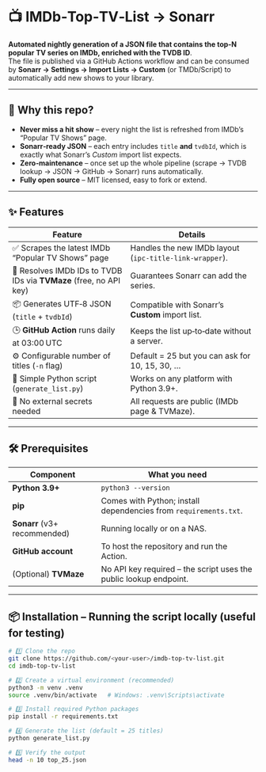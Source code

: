 # 📺 IMDb‑Top‑TV‑List → Sonarr

**Automated nightly generation of a JSON file that contains the top‑N popular TV series on IMDb, enriched with the TVDB ID**.  
The file is published via a GitHub Actions workflow and can be consumed by **Sonarr → Settings → Import Lists → Custom** (or TMDb/Script) to automatically add new shows to your library.

---

## 🎯 Why this repo?

- **Never miss a hit show** – every night the list is refreshed from IMDb’s “Popular TV Shows” page.  
- **Sonarr‑ready JSON** – each entry includes `title` **and** `tvdbId`, which is exactly what Sonarr’s *Custom* import list expects.  
- **Zero‑maintenance** – once set up the whole pipeline (scrape → TVDB lookup → JSON → GitHub → Sonarr) runs automatically.  
- **Fully open source** – MIT licensed, easy to fork or extend.

---

## ✨ Features

| Feature | Details |
|--------|----------|
| ✅ Scrapes the latest IMDb “Popular TV Shows” page | Handles the new IMDb layout (`ipc‑title‑link‑wrapper`). |
| 🔎 Resolves IMDb IDs to TVDB IDs via **TVMaze** (free, no API key) | Guarantees Sonarr can add the series. |
| 📦 Generates UTF‑8 JSON (`title` + `tvdbId`) | Compatible with Sonarr’s **Custom** import list. |
| 🕒 **GitHub Action** runs daily at 03:00 UTC | Keeps the list up‑to‑date without a server. |
| ⚙️ Configurable number of titles (`-n` flag) | Default = 25 but you can ask for 10, 15, 30, … |
| 🐍 Simple Python script (`generate_list.py`) | Works on any platform with Python 3.9+. |
| 📂 No external secrets needed | All requests are public (IMDb page & TVMaze). |

---

## 🛠️ Prerequisites

| Component | What you need |
|-----------|----------------|
| **Python 3.9+** | `python3 --version` |
| **pip** | Comes with Python; install dependencies from `requirements.txt`. |
| **Sonarr** (v3+ recommended) | Running locally or on a NAS. |
| **GitHub account** | To host the repository and run the Action. |
| (Optional) **TVMaze** | No API key required – the script uses the public lookup endpoint. |

---

## 📦 Installation – Running the script locally (useful for testing)

```bash
# 1️⃣ Clone the repo
git clone https://github.com/<your‑user>/imdb-top-tv-list.git
cd imdb-top-tv-list

# 2️⃣ Create a virtual environment (recommended)
python3 -m venv .venv
source .venv/bin/activate   # Windows: .venv\Scripts\activate

# 3️⃣ Install required Python packages
pip install -r requirements.txt

# 4️⃣ Generate the list (default = 25 titles)
python generate_list.py

# 5️⃣ Verify the output
head -n 10 top_25.json